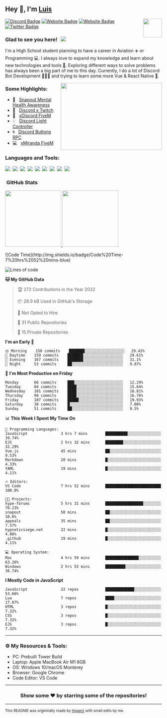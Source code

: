 ## Hey 👋, I'm [Luis](https://hypnoticsiege.net/) 

<img align="right" height="60" width="60" alt="" src="https://hypnoticsiege.net/images/uploads/logo.png" />

[![Discord Badge](https://img.shields.io/badge/-Discord-000000?style=flat-square&logo=Discord&logoColor=white)](https://hypnoticsiege.net/discord)
[![Website Badge](https://img.shields.io/badge/Snowside-000000?style=flat-square&logo=snowpack&logoColor=blue)](https://hypnoticsiege.net/snowside)
[![Website Badge](https://img.shields.io/badge/Website-000000?style=flat-square&logo=google-chrome&logoColor=white)](https://hypnoticsiege.net/)
[![Twitter Badge](https://img.shields.io/badge/-Twitter-000000?style=flat-square&logo=Twitter&logoColor=blue)](https://twitter.com/hypnoticsiege)

### Glad to see you here! &nbsp; ![](https://komarev.com/ghpvc/?username=HypnoticSiege&label=Views&color=blue&style=plastic) 

I'm a High School student planning to have a career in Aviation ✈️ or Programming 💻. I always love to expand my knowledge and learn about new technologies and tools 🔨.  Exploring different ways to solve problems has always been a big part of me to this day. Currently, I do a lot of Discord Bot Development 👨🏻‍💻 and trying to learn some more Vue & React Native 👀.

<img align="right" height="215" width="325" alt="" src="https://cdn.dribbble.com/users/416610/screenshots/4801105/coding_desk_flat_vector_ui_ux_design_illustration_motion_animation_gif2.gif" />


### Some Highlights:

- 📌 &nbsp; [Snapout Mental Health Awareness](https://snapout.nl/)
- 🚀 &nbsp; [Discord x Twitch](https://github.com/HypnoticSiege/Discord-x-Twitch)
- 🏫 &nbsp; [xDiscord FiveM](https://github.com/HypnoticSiege/xDiscord)
- 💡 &nbsp; [Discord Light Controller](https://github.com/HypnoticSiege/discord-light-controller)
- 🌀 &nbsp; [Discord Buttons RPC](https://github.com/HypnoticSiege/Discord-Buttons-RPC)
- 💻 &nbsp; [xMiranda FiveM](https://github.com/HypnoticSiege/xMiranda)

### Languages and Tools:

![](https://img.shields.io/badge/JavaScript-000000?style=for-the-badge&logo=javascript&logoColor=yellow)&nbsp;
![](https://img.shields.io/badge/Node.js-000000?style=for-the-badge&logo=node.js&logoColor=green)&nbsp;
![](https://img.shields.io/badge/HTML5-000000?style=for-the-badge&logo=html5&logoColor=orange)&nbsp;
![](https://img.shields.io/badge/CSS3-000000?style=for-the-badge&logo=css3&logoColor=blue)&nbsp;
![](https://img.shields.io/badge/Typescript-000000?style=for-the-badge&logo=typescript&logoColor=blue)&nbsp;
![](https://img.shields.io/badge/Windows-000000?style=for-the-badge&logo=windows&logoColor=blue)&nbsp;
![](https://img.shields.io/badge/Linux-000000?style=for-the-badge&logo=linux&logoColor=orange)&nbsp;
![](https://img.shields.io/badge/Discord-000000?style=for-the-badge&logo=discord&logoColor=white)&nbsp;
![](https://img.shields.io/badge/GitHub-000000?style=for-the-badge&logo=github&logoColor=white)&nbsp;

### &nbsp;GitHub Stats

<p align="left">
<a href="https://github.com/HypnoticSiege">
  <img height="180em" src="https://github-readme-stats-eight-theta.vercel.app/api?username=HypnoticSiege&show_icons=true&theme=react&include_all_commits=true&count_private=true"/>
  <img height="180em" src="https://github-readme-stats-eight-theta.vercel.app/api/top-langs/?username=HypnoticSiege&layout=compact&langs_count=8&theme=react"/>
  </a>
</p>
<!--START_SECTION:waka-->
![Code Time](http://img.shields.io/badge/Code%20Time-7%20hrs%2052%20mins-blue)

![Lines of code](https://img.shields.io/badge/From%20Hello%20World%20I%27ve%20Written-217%20Thousand%20lines%20of%20code-blue)

**🐱 My GitHub Data** 

> 🏆 272 Contributions in the Year 2022
 > 
> 📦 28.9 kB Used in GitHub's Storage 
 > 
> 🚫 Not Opted to Hire
 > 
> 📜 31 Public Repositories 
 > 
> 🔑 15 Private Repositories  
 > 
**I'm an Early 🐤** 

```text
🌞 Morning    158 commits    ███████░░░░░░░░░░░░░░░░░░   29.42% 
🌆 Daytime    159 commits    ███████░░░░░░░░░░░░░░░░░░   29.61% 
🌃 Evening    167 commits    ███████░░░░░░░░░░░░░░░░░░   31.1% 
🌙 Night      53 commits     ██░░░░░░░░░░░░░░░░░░░░░░░   9.87%

```
📅 **I'm Most Productive on Friday** 

```text
Monday       66 commits     ███░░░░░░░░░░░░░░░░░░░░░░   12.29% 
Tuesday      84 commits     ████░░░░░░░░░░░░░░░░░░░░░   15.64% 
Wednesday    101 commits    ████░░░░░░░░░░░░░░░░░░░░░   18.81% 
Thursday     90 commits     ████░░░░░░░░░░░░░░░░░░░░░   16.76% 
Friday       107 commits    █████░░░░░░░░░░░░░░░░░░░░   19.93% 
Saturday     38 commits     █░░░░░░░░░░░░░░░░░░░░░░░░   7.08% 
Sunday       51 commits     ██░░░░░░░░░░░░░░░░░░░░░░░   9.5%

```


📊 **This Week I Spent My Time On** 

```text
💬 Programming Languages: 
JavaScript               3 hrs 7 mins        ██████████░░░░░░░░░░░░░░░   39.74% 
EJS                      2 hrs 32 mins       ████████░░░░░░░░░░░░░░░░░   32.29% 
Vue.js                   45 mins             ██░░░░░░░░░░░░░░░░░░░░░░░   9.53% 
Markdown                 20 mins             █░░░░░░░░░░░░░░░░░░░░░░░░   4.33% 
YAML                     19 mins             █░░░░░░░░░░░░░░░░░░░░░░░░   4.11%

🔥 Editors: 
VS Code                  7 hrs 52 mins       █████████████████████████   100.0%

🐱‍💻 Projects: 
hype-forums              5 hrs 31 mins       █████████████████░░░░░░░░   70.23% 
snapout                  50 mins             ██░░░░░░░░░░░░░░░░░░░░░░░   10.6% 
appeals                  35 mins             ██░░░░░░░░░░░░░░░░░░░░░░░   7.57% 
hypnoticsiege.net        22 mins             █░░░░░░░░░░░░░░░░░░░░░░░░   4.86% 
.github                  19 mins             █░░░░░░░░░░░░░░░░░░░░░░░░   4.11%

💻 Operating System: 
Mac                      4 hrs 59 mins       ███████████████░░░░░░░░░░   63.26% 
Windows                  2 hrs 53 mins       █████████░░░░░░░░░░░░░░░░   36.74%

```

**I Mostly Code in JavaScript** 

```text
JavaScript               22 repos            █████████████░░░░░░░░░░░░   53.66% 
Lua                      7 repos             ████░░░░░░░░░░░░░░░░░░░░░   17.07% 
HTML                     3 repos             █░░░░░░░░░░░░░░░░░░░░░░░░   7.32% 
CSS                      3 repos             █░░░░░░░░░░░░░░░░░░░░░░░░   7.32% 
EJS                      3 repos             █░░░░░░░░░░░░░░░░░░░░░░░░   7.32%

```



<!--END_SECTION:waka-->

---

### ⚙️ My Resources & Tools:

- PC: Prebuilt Tower Build
- Laptop: Apple MacBook Air M1 8GB
- OS: Windows 10/macOS Monterey
- Browser: Google Chrome
- Code Editor: VS Code

---

<h3 align=center>Show some ❤️ by starring some of the repositories!</h3>

---
<small>This README was orgininally made by <a href="https://hyperz.net/">Hyperz</a> with small edits by me.</small>

